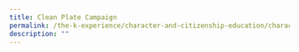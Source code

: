 ```yaml
---
title: Clean Plate Campaign
permalink: /the-k-experience/character-and-citizenship-education/character-programmes/clean-plate-campaign/
description: ""
---
```

